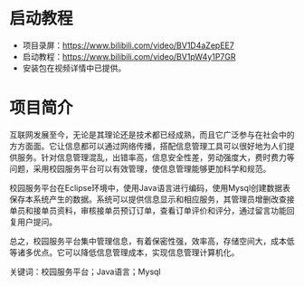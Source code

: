 # 启动教程

- 项目录屏：https://www.bilibili.com/video/BV1D4aZepEE7
- 启动教程：https://www.bilibili.com/video/BV1pW4y1P7GR
- 安装包在视频详情中已提供。

# 项目简介
互联网发展至今，无论是其理论还是技术都已经成熟，而且它广泛参与在社会中的方方面面。它让信息都可以通过网络传播，搭配信息管理工具可以很好地为人们提供服务。针对信息管理混乱，出错率高，信息安全性差，劳动强度大，费时费力等问题，采用校园服务平台可以有效管理，使信息管理能够更加科学和规范。

校园服务平台在Eclipse环境中，使用Java语言进行编码，使用Mysql创建数据表保存本系统产生的数据。系统可以提供信息显示和相应服务，其管理员增删改查接单员和接单员资料，审核接单员预订订单，查看订单评价和评分，通过留言功能回复用户提问。

总之，校园服务平台集中管理信息，有着保密性强，效率高，存储空间大，成本低等诸多优点。它可以降低信息管理成本，实现信息管理计算机化。

关键词：校园服务平台；Java语言；Mysql
